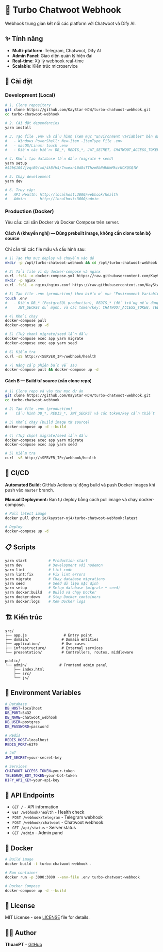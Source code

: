 # 🚀 Turbo Chatwoot Webhook

Webhook trung gian kết nối các platform với Chatwoot và Dify AI.

## ✨ Tính năng

- **Multi-platform**: Telegram, Chatwoot, Dify AI
- **Admin Panel**: Giao diện quản lý hiện đại
- **Real-time**: Xử lý webhook real-time
- **Scalable**: Kiến trúc microservice

## 🚀 Cài đặt

### Development (Local)

```bash
# 1. Clone repository
git clone https://github.com/KayStar-NJ4/turbo-chatwoot-webhook.git
cd turbo-chatwoot-webhook

# 2. Cài đặt dependencies
yarn install

# 3. Tạo file .env và cấu hình (xem mục "Environment Variables" bên dưới)
#   - Windows PowerShell: New-Item -ItemType File .env
#   - macOS/Linux: touch .env
#   - Điền các biến: DB_*, REDIS_*, JWT_SECRET, CHATWOOT_ACCESS_TOKEN, TELEGRAM_BOT_TOKEN, DIFY_API_KEY

# 4. Khởi tạo database lần đầu (migrate + seed)
yarn setup
#$2b$10$VjzqcB9/wd/4kBfH4/7nwexn10d8sTThzmRbNdkKmMkirKCKQSQfW

# 5. Chạy development
yarn dev

# 6. Truy cập:
#   API Health: http://localhost:3000/webhook/health
#   Admin:      http://localhost:3000/admin
```

### Production (Docker)

Yêu cầu: cài sẵn Docker và Docker Compose trên server.

#### Cách A (khuyến nghị) — Dùng prebuilt image, không cần clone toàn bộ source

Chỉ cần tải các file mẫu và cấu hình sau:

```bash
# 1) Tạo thư mục deploy và chuyển vào đó
mkdir -p /opt/turbo-chatwoot-webhook && cd /opt/turbo-chatwoot-webhook

# 2) Tải file ví dụ docker-compose và nginx
curl -fsSL -o docker-compose.yml https://raw.githubusercontent.com/KayStar-NJ4/turbo-chatwoot-webhook/master/deploy/docker-compose.example.yml
mkdir -p nginx
curl -fsSL -o nginx/nginx.conf https://raw.githubusercontent.com/KayStar-NJ4/turbo-chatwoot-webhook/master/deploy/nginx/nginx.example.conf

# 3) Tạo file .env (production) theo biến ở mục "Environment Variables"
touch .env
#   - Điền DB_* (PostgreSQL production), REDIS_* (để trống nếu dùng redis trong compose),
#     JWT_SECRET đủ mạnh, và các token/key: CHATWOOT_ACCESS_TOKEN, TELEGRAM_BOT_TOKEN, DIFY_API_KEY

# 4) Khởi chạy
docker-compose pull
docker-compose up -d

# 5) (Tuỳ chọn) migrate/seed lần đầu
docker-compose exec app yarn migrate
docker-compose exec app yarn seed

# 6) Kiểm tra
curl -sS http://<SERVER_IP>/webhook/health

# 7) Nâng cấp phiên bản về sau
docker-compose pull && docker-compose up -d
```

#### Cách B — Build từ source (cần clone repo)

```bash
# 1) Clone repo và vào thư mục dự án
git clone https://github.com/KayStar-NJ4/turbo-chatwoot-webhook.git
cd turbo-chatwoot-webhook

# 2) Tạo file .env (production)
#    Cấu hình DB_*, REDIS_*, JWT_SECRET và các token/key cần thiết

# 3) Khởi chạy (build image từ source)
docker-compose up -d --build

# 4) (Tuỳ chọn) migrate/seed lần đầu
docker-compose exec app yarn migrate
docker-compose exec app yarn seed

# 5) Kiểm tra
curl -sS http://<SERVER_IP>/webhook/health
```

## 🔄 CI/CD

**Automated Build:** GitHub Actions tự động build và push Docker images khi push vào `master` branch.

**Manual Deployment:** Bạn tự deploy bằng cách pull image và chạy docker-compose.

```bash
# Pull latest image
docker pull ghcr.io/kaystar-nj4/turbo-chatwoot-webhook:latest

# Deploy
docker-compose up -d
```

## 📋 Scripts

```bash
yarn start          # Production start
yarn dev            # Development với nodemon
yarn lint           # Lint code
yarn lint:fix       # Fix lint errors
yarn migrate        # Chạy database migrations
yarn seed           # Seed dữ liệu mặc định
yarn setup          # Setup database (migrate + seed)
yarn docker:build   # Build và chạy Docker
yarn docker:down    # Stop Docker containers
yarn docker:logs    # Xem Docker logs
```

## 🏗️ Kiến trúc

```
src/
├── app.js                 # Entry point
├── domain/               # Domain entities
├── application/          # Use cases
├── infrastructure/       # External services
└── presentation/         # Controllers, routes, middleware

public/
└── admin/               # Frontend admin panel
    ├── index.html
    ├── src/
    └── js/
```

## 🔧 Environment Variables

```bash
# Database
DB_HOST=localhost
DB_PORT=5432
DB_NAME=chatwoot_webhook
DB_USER=postgres
DB_PASSWORD=password

# Redis
REDIS_HOST=localhost
REDIS_PORT=6379

# JWT
JWT_SECRET=your-secret-key

# Services
CHATWOOT_ACCESS_TOKEN=your-token
TELEGRAM_BOT_TOKEN=your-bot-token
DIFY_API_KEY=your-api-key
```

## 📡 API Endpoints

- `GET /` - API information
- `GET /webhook/health` - Health check
- `POST /webhook/telegram` - Telegram webhook
- `POST /webhook/chatwoot` - Chatwoot webhook
- `GET /api/status` - Server status
- `GET /admin` - Admin panel

## 🐳 Docker

```bash
# Build image
docker build -t turbo-chatwoot-webhook .

# Run container
docker run -p 3000:3000 --env-file .env turbo-chatwoot-webhook

# Docker Compose
docker-compose up -d --build
```

## 📝 License

MIT License - see [LICENSE](LICENSE) file for details.

## 👨‍💻 Author

**ThuanPT** - [GitHub](https://github.com/KayStar-NJ4)